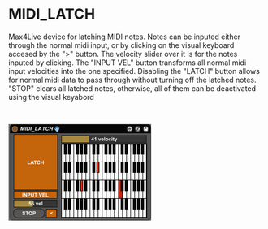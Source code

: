 # MIDI_LATCH
Max4Live device for latching MIDI notes.
Notes can be inputed either through the normal midi input, or by clicking on the visual keyboard accesed by the ">" button. 
The velocity slider over it is for the notes inputed by clicking.
The "INPUT VEL" button transforms all normal midi input velocities into the one specified.
Disabling the "LATCH" button allows for normal midi data to pass through without turning off the latched notes. 
"STOP" clears all latched notes, otherwise, all of them can be deactivated using the visual keyabord


<br/>

![](https://github.com/tfari/M4L-Projects/blob/main/MIDI_LATCH/midi_latch_interface.png)
<br/>
